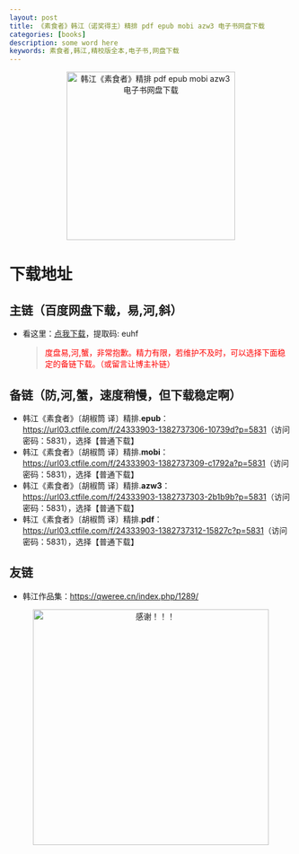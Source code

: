 ```yaml
---
layout: post
title: 《素食者》韩江（诺奖得主）精排 pdf epub mobi azw3 电子书网盘下载
categories: [books]
description: some word here
keywords: 素食者,韩江,精校版全本,电子书,网盘下载
---
```


<div align="center"><img src="https://qweree.cn/wp-content/uploads/2024/10/su-shi-zhe-tuya.jpg" alt="韩江《素食者》精排 pdf epub mobi azw3 电子书网盘下载" width="300px" height="auto"></div>

# 下载地址

## 主链（百度网盘下载，易,河,斜）

- 看这里：[点我下载](https://pan.baidu.com/s/1iMXUbSbtZQZjDcqDmnWUyw?pwd=euhf)，提取码: euhf

  > <p style="color:red" >度盘易,河,蟹，非常抱歉。精力有限，若维护不及时，可以选择下面稳定的备链下载。（或留言让博主补链）</p>

## 备链（防,河,蟹，速度稍慢，但下载稳定啊）

- 韩江《素食者》〔胡椒筒 译〕精排.**epub**：<https://url03.ctfile.com/f/24333903-1382737306-10739d?p=5831>（访问密码：5831），选择【普通下载】
- 韩江《素食者》〔胡椒筒 译〕精排.**mobi**：<https://url03.ctfile.com/f/24333903-1382737309-c1792a?p=5831>（访问密码：5831），选择【普通下载】
- 韩江《素食者》〔胡椒筒 译〕精排.**azw3**：<https://url03.ctfile.com/f/24333903-1382737303-2b1b9b?p=5831>（访问密码：5831），选择【普通下载】
- 韩江《素食者》〔胡椒筒 译〕精排.**pdf**：<https://url03.ctfile.com/f/24333903-1382737312-15827c?p=5831>（访问密码：5831），选择【普通下载】

## 友链

- 韩江作品集：<https://qweree.cn/index.php/1289/>

<div align="center"><img src="https://pic.imgdb.cn/item/6707df6bd29ded1a8ce37031.gif" alt="感谢！！！" width="420px" height="auto"/></div>

